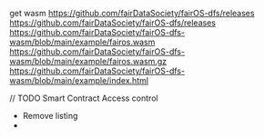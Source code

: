 get wasm https://github.com/fairDataSociety/fairOS-dfs/releases
https://github.com/fairDataSociety/fairOS-dfs/releases
https://github.com/fairDataSociety/fairOS-dfs-wasm/blob/main/example/fairos.wasm
https://github.com/fairDataSociety/fairOS-dfs-wasm/blob/main/example/fairos.wasm.gz
https://github.com/fairDataSociety/fairOS-dfs-wasm/blob/main/example/index.html



// TODO
Smart Contract
Access control 
- Remove listing
- 